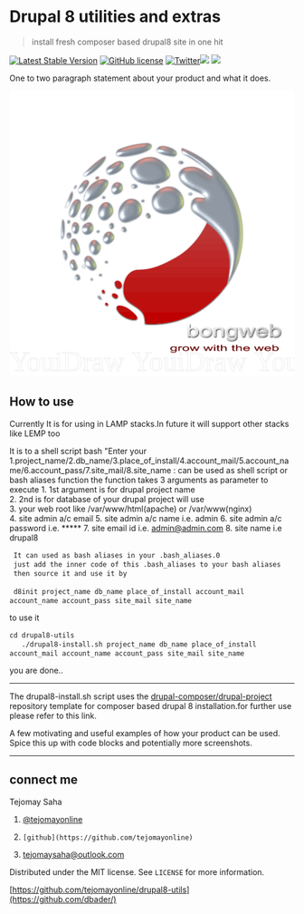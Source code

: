 # Drupal 8 utilities and extras
> install fresh composer based drupal8 site in one hit

[![Latest Stable Version](https://poser.pugx.org/tejomayonline/drupal8-utils/v/stable)](https://packagist.org/packages/tejomayonline/drupal8-utils) [![GitHub license](https://img.shields.io/badge/license-MIT-blue.svg)](https://raw.githubusercontent.com/tejomayonline/drupal8-utils/master/LICENSE) [![Twitter](https://img.shields.io/twitter/url/https/github.com/tejomayonline/drupal8-utils.svg?style=social)](https://twitter.com/tejomayonline)![](https://img.shields.io/badge/drupal-8-brightgreen.svg) ![](https://img.shields.io/badge/shell-script-yellow.svg) 

One to two paragraph statement about your product and what it does.

![](logo.png)

## How to use

Currently It is for using in LAMP stacks.In future it will support other stacks like
 LEMP too

It is to a shell script bash
"Enter your 1.project_name/2.db_name/3.place_of_install/4.account_mail/5.account_name/6.account_pass/7.site_mail/8.site_name : 
can be used as shell script or bash aliases function
  the function takes 3 arguments as parameter to execute
	 1. 1st argument is for drupal project name   
	 2.  2nd is for database of your drupal project will use   
	 3.  your web root like /var/www/html(apache) or /var/www(nginx)	 
	 4.  site admin a/c email 
	 5.  site admin a/c name i.e. admin
	 6.  site admin a/c password i.e. *****
	 7.  site email id i.e. admin@admin.com
	 8.  site name i.e drupal8
	 
	 It can used as bash aliases in your .bash_aliases.0
	 just add the inner code of this .bash_aliases to your bash aliases
	 then source it and use it by

	 d8init project_name db_name place_of_install account_mail account_name account_pass site_mail site_name
	 
to use it
```
cd drupal8-utils
   ./drupal8-install.sh project_name db_name place_of_install account_mail account_name account_pass site_mail site_name
```

you are done..


----------


The drupal8-install.sh script uses the [drupal-composer/drupal-project](https://github.com/drupal-composer/drupal-project) repository template
for composer based drupal 8 installation.for further use please refer to this link. 

A few motivating and useful examples of how your product can be used. Spice this up with code blocks and potentially more screenshots.


----------


## connect me

Tejomay Saha

 1. [@tejomayonline](https://twitter.com/tejomayonline)  
 2.     [github](https://github.com/tejomayonline)  
 3. tejomaysaha@outlook.com

     


Distributed under the MIT license. See ``LICENSE`` for more information.

[https://github.com/tejomayonline/drupal8-utils](https://github.com/dbader/)

